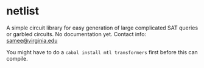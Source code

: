 netlist
=======

A simple circuit library for easy generation of large complicated SAT queries or garbled circuits. No documentation yet. Contact info: samee@virginia.edu

You might have to do a `cabal install mtl transformers` first before this can compile.

